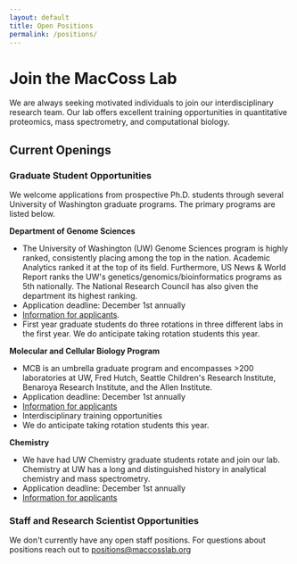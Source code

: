 ```yaml
---
layout: default
title: Open Positions
permalink: /positions/
---
```


# Join the MacCoss Lab

We are always seeking motivated individuals to join our interdisciplinary research team. Our lab offers excellent training opportunities in quantitative proteomics, mass spectrometry, and computational biology.

## Current Openings

### Graduate Student Opportunities

We welcome applications from prospective Ph.D. students through several University of Washington graduate programs. The primary programs are listed below.

**Department of Genome Sciences**
- The University of Washington (UW) Genome Sciences program is highly ranked, consistently placing among the top in the nation. Academic Analytics ranked it at the top of its field. Furthermore, US News & World Report ranks the UW's genetics/genomics/bioinformatics programs as 5th nationally. The National Research Council has also given the department its highest ranking. 
- Application deadline: December 1st annually
- [Information for applicants](https://www.gs.washington.edu/academics/gradprogram/applicants/index.htm).
- First year graduate students do three rotations in three different labs in the first year. We do anticipate taking rotation students this year.

**Molecular and Cellular Biology Program**
- MCB is an umbrella graduate program and encompasses >200 laboratories at UW, Fred Hutch, Seattle Children's Research Institute, Benaroya Research Institute, and the Allen Institute.
- Application deadline: December 1st annually
- [Information for applicants](https://mcb-seattle.edu/about-the-mcb-program/)
- Interdisciplinary training opportunities
- We do anticipate taking rotation students this year.

**Chemistry**
- We have had UW Chemistry graduate students rotate and join our lab. Chemistry at UW has a long and distinguished history in analytical chemistry and mass spectrometry.
- Application deadline: December 1st annually
- [Information for applicants](https://chem.washington.edu/phd-chemistry-prospective-students)

### Staff and Research Scientist Opportunities

We don't currently have any open staff positions. For questions about positions reach out to positions@maccosslab.org

